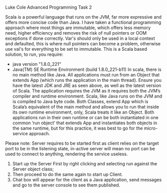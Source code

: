 Luke Cole Advanced Programming Task 2

Scala is a powerful language that runs on the JVM, far more expressive and offers more concise code than Java. 
I have taken a functional programming approach where most things are immutable, which offers less memory need, higher efficiency and removes the risk of null pointers or OOM exceptions if done correctly. Var's should only be used in a local context and defaulted, this is where null pointers can become a problem, otherwise use val's for everything to be set to immutable.
This is a Scala based solution, to run, you require:
-	java version "1.8.0_221"
-	Java(TM) SE Runtime Environment (build 1.8.0_221-b11)
In scala, there is no main method like Java. All applications must run from an Object that extends App (which runs the application in the main thread).
Ensure you have the latest JDK and JRE as seen above, as well as the latest version of Scala. The application requires the JVM as it requires both the JVM’s compiler and runtime environment. Scala, like Java runs on the JVM and is compiled to Java byte code. Both Classes, extend App which is Scala’s equivalent of the main method and allows you to run that inside its own runtime environment, only, Scala treats it like an Object. Both applications run in their own runtime or can be both instantiated in one common ‘run object’ that extends App and instantiates both objects in the same runtime, but for this practice, it was best to go for the micro-service approach.

Please note: Server requires to be started first as client relies on the target port to be in the listening state, in-active server will mean no port can be used to connect to anything, rendering the service useless.

1.	Start up the Server First by right clicking and selecting run against the Server object class;
2.	Then proceed to do the same again to start up Client.
3.	Chat box will appear for the client as a Java application, send messages and go to the server console to see them published.
